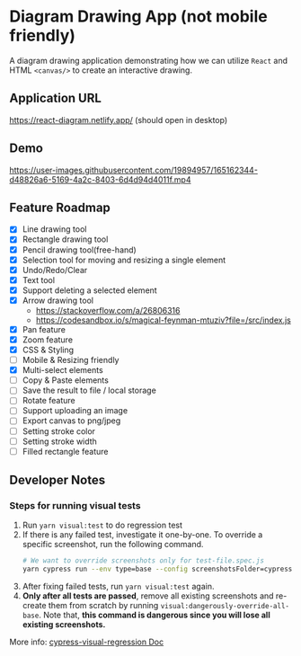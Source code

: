 # Diagram Drawing App (not mobile friendly)

A diagram drawing application demonstrating how we can utilize `React` and HTML `<canvas/>` to create an interactive drawing.

## Application URL

https://react-diagram.netlify.app/ (should open in desktop)

## Demo

https://user-images.githubusercontent.com/19894957/165162344-d48826a6-5169-4a2c-8403-6d4d94d4011f.mp4

## Feature Roadmap

- [x] Line drawing tool
- [x] Rectangle drawing tool
- [x] Pencil drawing tool(free-hand)
- [x] Selection tool for moving and resizing a single element
- [x] Undo/Redo/Clear
- [x] Text tool
- [x] Support deleting a selected element
- [x] Arrow drawing tool
  - https://stackoverflow.com/a/26806316
  - https://codesandbox.io/s/magical-feynman-mtuziv?file=/src/index.js
- [x] Pan feature
- [x] Zoom feature
- [x] CSS & Styling
- [ ] Mobile & Resizing friendly
- [x] Multi-select elements
- [ ] Copy & Paste elements
- [ ] Save the result to file / local storage
- [ ] Rotate feature
- [ ] Support uploading an image
- [ ] Export canvas to png/jpeg
- [ ] Setting stroke color
- [ ] Setting stroke width
- [ ] Filled rectangle feature

## Developer Notes

### Steps for running visual tests

1. Run `yarn visual:test` to do regression test
2. If there is any failed test, investigate it one-by-one. To override a specific screenshot, run the following command.
   ```bash
   # We want to override screenshots only for test-file.spec.js
   yarn cypress run --env type=base --config screenshotsFolder=cypress/snapshots/base,trashAssetsBeforeRuns=false --spec "**/test-file.spec.js"
   ```
3. After fixing failed tests, run `yarn visual:test` again.
4. **Only after all tests are passed**, remove all existing screenshots and re-create them from scratch by running `visual:dangerously-override-all-base`. Note that, **this command is dangerous since you will lose all existing screenshots.**

More info: [cypress-visual-regression Doc](https://github.com/mjhea0/cypress-visual-regression)
